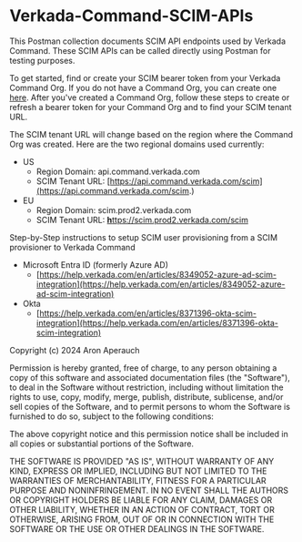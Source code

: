 # Verkada-Command-SCIM-APIs

This Postman collection documents SCIM API endpoints used by Verkada Command. These SCIM APIs can be called directly using Postman for testing purposes.

To get started, find or create your SCIM bearer token from your Verkada Command Org. If you do not have a Command Org, you can create one [here](https://help.verkada.com/en/articles/1143779-get-started-with-verkada-command). After you've created a Command Org, follow these steps to create or refresh a bearer token for your Command Org and to find your SCIM tenant URL.

The SCIM tenant URL will change based on the region where the Command Org was created. Here are the two regional domains used currently:

- US
    - Region Domain: api.command.verkada.com
    - SCIM Tenant URL: [https://api.command.verkada.com/scim](https://api.command.verkada.com/scim.)
- EU
    - Region Domain: scim.prod2.verkada.com
    - SCIM Tenant URL: [<b>h</b>ttps://scim.prod2.verkada.com/scim](https://scim.prod2.verkada.com/scim)

Step-by-Step instructions to setup SCIM user provisioning from a SCIM provisioner to Verkada Command

- Microsoft Entra ID (formerly Azure AD)
    - [https://help.verkada.com/en/articles/8349052-azure-ad-scim-integration](https://help.verkada.com/en/articles/8349052-azure-ad-scim-integration)
- Okta
    - [https://help.verkada.com/en/articles/8371396-okta-scim-integration](https://help.verkada.com/en/articles/8371396-okta-scim-integration)
        

Copyright (c) 2024 Aron Aperauch

Permission is hereby granted, free of charge, to any person obtaining a copy of this software and associated documentation files (the "Software"), to deal in the Software without restriction, including without limitation the rights to use, copy, modify, merge, publish, distribute, sublicense, and/or sell copies of the Software, and to permit persons to whom the Software is furnished to do so, subject to the following conditions:

The above copyright notice and this permission notice shall be included in all copies or substantial portions of the Software.

THE SOFTWARE IS PROVIDED "AS IS", WITHOUT WARRANTY OF ANY KIND, EXPRESS OR IMPLIED, INCLUDING BUT NOT LIMITED TO THE WARRANTIES OF MERCHANTABILITY, FITNESS FOR A PARTICULAR PURPOSE AND NONINFRINGEMENT. IN NO EVENT SHALL THE AUTHORS OR COPYRIGHT HOLDERS BE LIABLE FOR ANY CLAIM, DAMAGES OR OTHER LIABILITY, WHETHER IN AN ACTION OF CONTRACT, TORT OR OTHERWISE, ARISING FROM, OUT OF OR IN CONNECTION WITH THE SOFTWARE OR THE USE OR OTHER DEALINGS IN THE SOFTWARE.
